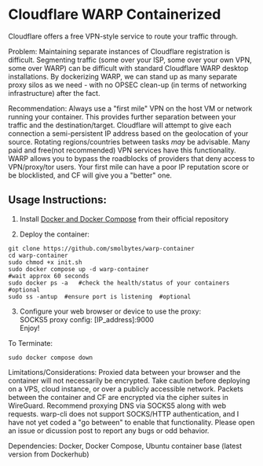 # Cloudflare WARP Containerized 

Cloudflare offers a free VPN-style service to route your traffic through. 

Problem: Maintaining separate instances of Cloudflare registration is difficult. Segmenting traffic (some over your ISP, some over your own VPN, some over WARP) can be difficult with standard Cloudflare WARP desktop installations. By dockerizing WARP, we can stand up as many separate proxy silos as we need - with no OPSEC clean-up (in terms of networking infrastructure) after the fact. 

Recommendation: Always use a "first mile" VPN on the host VM or network running your container. This provides further separation between your traffic and the destination/target. Cloudflare will attempt to give each connection a semi-persistent IP address based on the geolocation of your source. Rotating regions/countries between tasks *may* be advisable. Many paid and free(not recommended) VPN services have this functionality. WARP allows you to bypass the roadblocks of providers that deny access to VPN/proxy/tor users. Your first mile can have a poor IP reputation score or be blocklisted, and CF will give you a "better" one.    
  
  
## Usage Instructions: 

1. Install [Docker and Docker Compose](https://docs.docker.com/compose/install/) from their official repository

2. Deploy the container:  
```
git clone https://github.com/smolbytes/warp-container  
cd warp-container  
sudo chmod +x init.sh  
sudo docker compose up -d warp-container  
#wait approx 60 seconds  
sudo docker ps -a   #check the health/status of your containers  #optional  
sudo ss -antup  #ensure port is listening  #optional  
```
  
3. Configure your web browser or device to use the proxy:  
SOCKS5 proxy config:  [IP_address]:9000  
Enjoy!    
  
To Terminate:  
```
sudo docker compose down  
```
  
  
Limitations/Considerations: Proxied data between your browser and the container will not necessarily be encrypted. Take caution before deploying on a VPS, cloud instance, or over a publicly accessible network. Packets between the container and CF are encrypted via the cipher suites in WireGuard. Recommend proxying DNS via SOCKS5 along with web requests. warp-cli does not support SOCKS/HTTP authentication, and I have not yet coded a "go between" to enable that functionality. Please open an issue or dicussion post to report any bugs or odd behavior.  
  
Dependencies: Docker, Docker Compose, Ubuntu container base (latest version from Dockerhub)  
